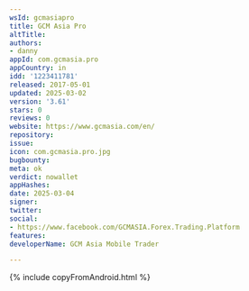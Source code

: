 ```yaml
---
wsId: gcmasiapro
title: GCM Asia Pro
altTitle: 
authors:
- danny
appId: com.gcmasia.pro
appCountry: in
idd: '1223411781'
released: 2017-05-01
updated: 2025-03-02
version: '3.61'
stars: 0
reviews: 0
website: https://www.gcmasia.com/en/
repository: 
issue: 
icon: com.gcmasia.pro.jpg
bugbounty: 
meta: ok
verdict: nowallet
appHashes: 
date: 2025-03-04
signer: 
twitter: 
social:
- https://www.facebook.com/GCMASIA.Forex.Trading.Platform
features: 
developerName: GCM Asia Mobile Trader

---
```


{% include copyFromAndroid.html %}


